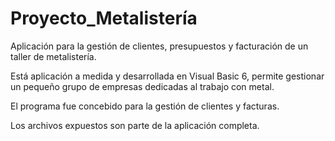 # Proyecto_Metalistería
Aplicación para la gestión de clientes, presupuestos y facturación de un taller de metalistería.

Está aplicación a medida y desarrollada en Visual Basic 6, permite gestionar un pequeño grupo de empresas dedicadas al trabajo con metal.

El programa fue concebido para la gestión de clientes y facturas.

Los archivos expuestos son parte de la aplicación completa.

